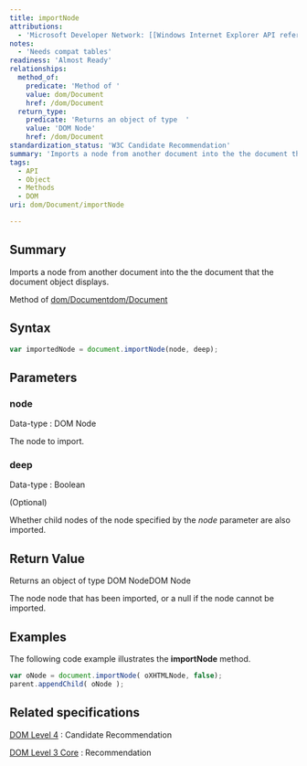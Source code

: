 ```yaml
---
title: importNode
attributions:
  - 'Microsoft Developer Network: [[Windows Internet Explorer API reference](http://msdn.microsoft.com/en-us/library/ie/hh828809%28v=vs.85%29.aspx) Article]'
notes:
  - 'Needs compat tables'
readiness: 'Almost Ready'
relationships:
  method_of:
    predicate: 'Method of '
    value: dom/Document
    href: /dom/Document
  return_type:
    predicate: 'Returns an object of type  '
    value: 'DOM Node'
    href: /dom/Document
standardization_status: 'W3C Candidate Recommendation'
summary: 'Imports a node from another document into the the document that the document object displays.'
tags:
  - API
  - Object
  - Methods
  - DOM
uri: dom/Document/importNode

---
```

## <span>Summary</span>

Imports a node from another document into the the document that the document object displays.

Method of [dom/Document](/dom/Document)[dom/Document](/dom/Document)

## <span>Syntax</span>

``` js
var importedNode = document.importNode(node, deep);
```

## <span>Parameters</span>

### <span>node</span>

 Data-type
:   DOM Node

 The node to import.

### <span>deep</span>

 Data-type
:   Boolean

(Optional)

Whether child nodes of the node specified by the *node* parameter are also imported.

## <span>Return Value</span>

Returns an object of type DOM NodeDOM Node

The node node that has been imported, or a null if the node cannot be imported.

## <span>Examples</span>

The following code example illustrates the **importNode** method.

``` js
var oNode = document.importNode( oXHTMLNode, false);
parent.appendChild( oNode );
```

## <span>Related specifications</span>

[DOM Level 4](http://www.w3.org/TR/2014/CR-dom-20140508/#dom-document-importnode)
:   Candidate Recommendation

[DOM Level 3 Core](http://www.w3.org/TR/DOM-Level-3-Core/)
:   Recommendation
